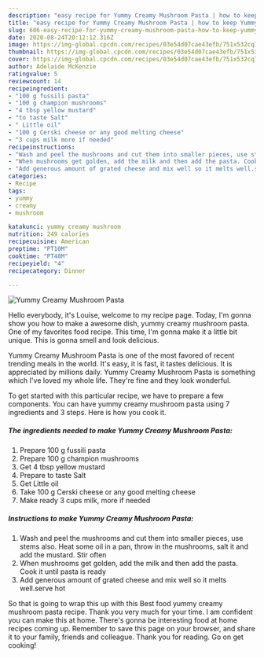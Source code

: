 ```yaml
---
description: "easy recipe for Yummy Creamy Mushroom Pasta | how to keep Yummy Creamy Mushroom Pasta"
title: "easy recipe for Yummy Creamy Mushroom Pasta | how to keep Yummy Creamy Mushroom Pasta"
slug: 606-easy-recipe-for-yummy-creamy-mushroom-pasta-how-to-keep-yummy-creamy-mushroom-pasta
date: 2020-08-24T20:12:12.316Z
image: https://img-global.cpcdn.com/recipes/03e54d07cae43efb/751x532cq70/yummy-creamy-mushroom-pasta-recipe-main-photo.jpg
thumbnail: https://img-global.cpcdn.com/recipes/03e54d07cae43efb/751x532cq70/yummy-creamy-mushroom-pasta-recipe-main-photo.jpg
cover: https://img-global.cpcdn.com/recipes/03e54d07cae43efb/751x532cq70/yummy-creamy-mushroom-pasta-recipe-main-photo.jpg
author: Adelaide McKenzie
ratingvalue: 5
reviewcount: 14
recipeingredient:
- "100 g fussili pasta"
- "100 g champion mushrooms"
- "4 tbsp yellow mustard"
- "to taste Salt"
- " Little oil"
- "100 g Cerski cheese or any good melting cheese"
- "3 cups milk more if needed"
recipeinstructions:
- "Wash and peel the mushrooms and cut them into smaller pieces, use stems also. Heat some oil in a pan, throw in the mushrooms, salt it and add the mustard. Stir often"
- "When mushrooms get golden, add the milk and then add the pasta. Cook it until pasta is ready"
- "Add generous amount of grated cheese and mix well so it melts well.serve hot"
categories:
- Recipe
tags:
- yummy
- creamy
- mushroom

katakunci: yummy creamy mushroom 
nutrition: 249 calories
recipecuisine: American
preptime: "PT10M"
cooktime: "PT48M"
recipeyield: "4"
recipecategory: Dinner

---
```



![Yummy Creamy Mushroom Pasta](https://img-global.cpcdn.com/recipes/03e54d07cae43efb/751x532cq70/yummy-creamy-mushroom-pasta-recipe-main-photo.jpg)

Hello everybody, it's Louise, welcome to my recipe page. Today, I'm gonna show you how to make a awesome dish, yummy creamy mushroom pasta. One of my favorites food recipe. This time, I'm gonna make it a little bit unique. This is gonna smell and look delicious.

Yummy Creamy Mushroom Pasta is one of the most favored of recent trending meals in the world. It's easy, it is fast, it tastes delicious. It is appreciated by millions daily. Yummy Creamy Mushroom Pasta is something which I've loved my whole life. They're fine and they look wonderful.




To get started with this particular recipe, we have to prepare a few components. You can have yummy creamy mushroom pasta using 7 ingredients and 3 steps. Here is how you cook it.

<!--inarticleads1-->

##### The ingredients needed to make Yummy Creamy Mushroom Pasta:

1. Prepare 100 g fussili pasta
1. Prepare 100 g champion mushrooms
1. Get 4 tbsp yellow mustard
1. Prepare to taste Salt
1. Get  Little oil
1. Take 100 g Cerski cheese or any good melting cheese
1. Make ready 3 cups milk, more if needed




<!--inarticleads2-->

##### Instructions to make Yummy Creamy Mushroom Pasta:

1. Wash and peel the mushrooms and cut them into smaller pieces, use stems also. Heat some oil in a pan, throw in the mushrooms, salt it and add the mustard. Stir often
1. When mushrooms get golden, add the milk and then add the pasta. Cook it until pasta is ready
1. Add generous amount of grated cheese and mix well so it melts well.serve hot




So that is going to wrap this up with this Best food yummy creamy mushroom pasta recipe. Thank you very much for your time. I am confident you can make this at home. There's gonna be interesting food at home recipes coming up. Remember to save this page on your browser, and share it to your family, friends and colleague. Thank you for reading. Go on get cooking!
